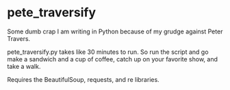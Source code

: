 # pete_traversify
Some dumb crap I am writing in Python because of my grudge against Peter Travers.

pete_traversify.py takes like 30 minutes to run. So run the script and go make a sandwich and a cup of coffee, catch up on your favorite show, and take a walk.

Requires the BeautifulSoup, requests, and re libraries.
